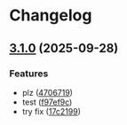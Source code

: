 # Changelog

## [3.1.0](https://github.com/ITU-BDSA2025-GROUP13/Chirp/compare/v3.0.1...v3.1.0) (2025-09-28)


### Features

* plz ([4706719](https://github.com/ITU-BDSA2025-GROUP13/Chirp/commit/4706719bc79df1f7d69a93ddbec9b6b1bbe4f1cd))
* test ([f97ef9c](https://github.com/ITU-BDSA2025-GROUP13/Chirp/commit/f97ef9c5973c0618fbbb0a54676d5d7fbe6a684d))
* try fix ([17c2199](https://github.com/ITU-BDSA2025-GROUP13/Chirp/commit/17c219909078358a063a827121bb743df38158f2))
